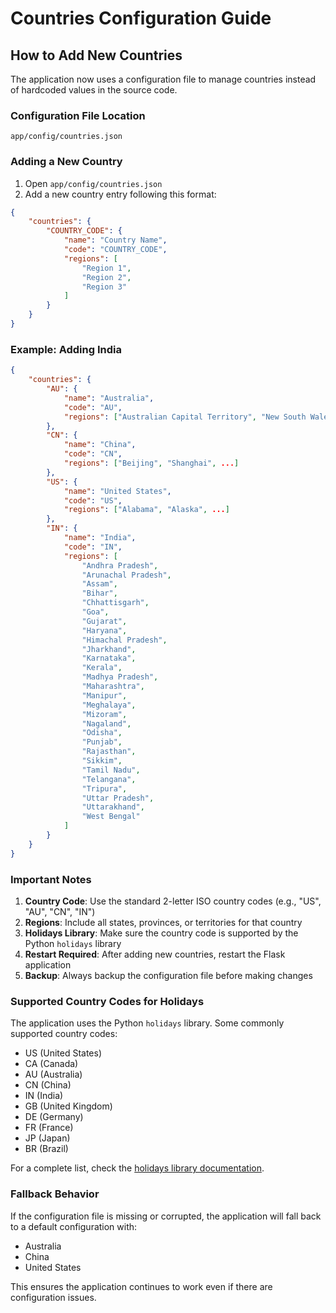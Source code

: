# Countries Configuration Guide

## How to Add New Countries

The application now uses a configuration file to manage countries instead of hardcoded values in the source code.

### Configuration File Location
`app/config/countries.json`

### Adding a New Country

1. Open `app/config/countries.json`
2. Add a new country entry following this format:

```json
{
    "countries": {
        "COUNTRY_CODE": {
            "name": "Country Name",
            "code": "COUNTRY_CODE", 
            "regions": [
                "Region 1",
                "Region 2",
                "Region 3"
            ]
        }
    }
}
```

### Example: Adding India

```json
{
    "countries": {
        "AU": {
            "name": "Australia",
            "code": "AU",
            "regions": ["Australian Capital Territory", "New South Wales", ...]
        },
        "CN": {
            "name": "China", 
            "code": "CN",
            "regions": ["Beijing", "Shanghai", ...]
        },
        "US": {
            "name": "United States",
            "code": "US", 
            "regions": ["Alabama", "Alaska", ...]
        },
        "IN": {
            "name": "India",
            "code": "IN",
            "regions": [
                "Andhra Pradesh",
                "Arunachal Pradesh", 
                "Assam",
                "Bihar",
                "Chhattisgarh",
                "Goa",
                "Gujarat",
                "Haryana",
                "Himachal Pradesh",
                "Jharkhand",
                "Karnataka",
                "Kerala",
                "Madhya Pradesh",
                "Maharashtra",
                "Manipur",
                "Meghalaya",
                "Mizoram",
                "Nagaland",
                "Odisha",
                "Punjab",
                "Rajasthan",
                "Sikkim",
                "Tamil Nadu",
                "Telangana",
                "Tripura",
                "Uttar Pradesh",
                "Uttarakhand",
                "West Bengal"
            ]
        }
    }
}
```

### Important Notes

1. **Country Code**: Use the standard 2-letter ISO country codes (e.g., "US", "AU", "CN", "IN")
2. **Regions**: Include all states, provinces, or territories for that country
3. **Holidays Library**: Make sure the country code is supported by the Python `holidays` library
4. **Restart Required**: After adding new countries, restart the Flask application
5. **Backup**: Always backup the configuration file before making changes

### Supported Country Codes for Holidays

The application uses the Python `holidays` library. Some commonly supported country codes:
- US (United States)
- CA (Canada) 
- AU (Australia)
- CN (China)
- IN (India)
- GB (United Kingdom)
- DE (Germany)
- FR (France)
- JP (Japan)
- BR (Brazil)

For a complete list, check the [holidays library documentation](https://python-holidays.readthedocs.io/).

### Fallback Behavior

If the configuration file is missing or corrupted, the application will fall back to a default configuration with:
- Australia
- China  
- United States

This ensures the application continues to work even if there are configuration issues.

